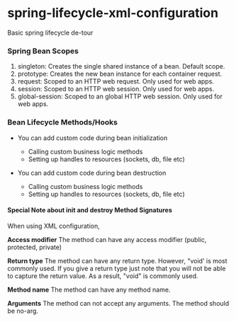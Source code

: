 # spring-lifecycle-xml-configuration
Basic spring lifecycle de-tour

### Spring Bean Scopes
1. singleton: Creates the single shared instance of a bean. Default scope.
2. prototype: Creates the new bean instance for each container request.
3. request: Scoped to an HTTP web request. Only used for web apps.
4. session: Scoped to an HTTP web session. Only used for web apps.
5. global-session: Scoped to an global HTTP web session. Only used for web apps.

### Bean Lifecycle Methods/Hooks
* You can add custom code during bean initialization
  * Calling custom business logic methods
  * Setting up handles to resources (sockets, db, file etc)
  
* You can add custom code during bean destruction
  * Calling custom business logic methods
  * Setting up handles to resources (sockets, db, file etc)
  
#### Special Note about init and destroy Method Signatures
When using XML configuration,

**Access modifier**
The method can have any access modifier (public, protected, private)

**Return type**
The method can have any return type. However, "void' is most commonly used. If you give a return type just note that you will not be able to capture the return value. As a result, "void" is commonly used.

**Method name**
The method can have any method name.

**Arguments**
The method can not accept any arguments. The method should be no-arg.
